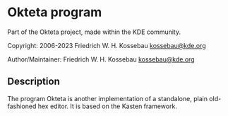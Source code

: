 Okteta program
==============
Part of the Okteta project, made within the KDE community.

Copyright: 2006-2023 Friedrich W. H. Kossebau <kossebau@kde.org>

Author/Maintainer: Friedrich W. H. Kossebau <kossebau@kde.org>


Description
-----------
The program Okteta is another implementation of a standalone, plain
old-fashioned hex editor. It is based on the Kasten framework.

